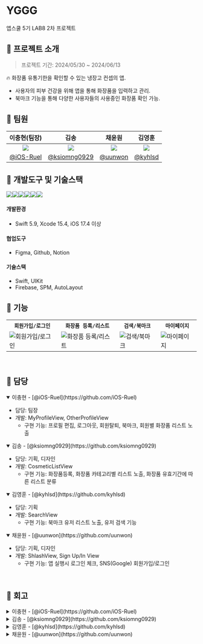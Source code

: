 # YGGG
앱스쿨 5기 LAB8 2차 프로젝트



## 📌 프로젝트 소개
> 프로젝트 기간: 2024/05/30 ~ 2024/06/13

🔥 화장품 유통기한을 확인할 수 있는 냉장고 컨셉의 앱.  
- 사용자의 피부 건강을 위해 앱을 통해 화장품을 입력하고 관리.  
- 북마크 기능을 통해 다양한 사용자들의 사용중인 화장품 확인 가능.


## 📌 팀원
| 이충현(팀장) | 김송 | 채윤원 | 김영훈 |
|:--:|:--:|:--:|:--:|
|<img src="https://avatars.githubusercontent.com/u/67133244?v=4" with=300 />|<img src="https://avatars.githubusercontent.com/u/19872750?v=4" with=300 />|<img src="https://avatars.githubusercontent.com/u/48541984?v=4" with=300 />|<img src="https://avatars.githubusercontent.com/u/113406379?v=4" with=300 />|
|[@iOS-Ruel](https://github.com/iOS-Ruel)|[@ksiomng0929](https://github.com/ksiomng0929)|[@uunwon](https://github.com/uunwon)|[@kyhlsd](https://github.com/kyhlsd)|



## 📌 개발도구 및 기술스택
<img src="https://img.shields.io/badge/swift-F05138?style=for-the-badge&logo=swift&logoColor=white"><img src="https://img.shields.io/badge/xcode-147EFB?style=for-the-badge&logo=xcode&logoColor=white"><img src="https://img.shields.io/badge/figma-F24E1E?style=for-the-badge&logo=figma&logoColor=white"><img src="https://img.shields.io/badge/github-181717?style=for-the-badge&logo=github&logoColor=white"><img src="https://img.shields.io/badge/Notion-000000?style=for-the-badge&logo=notion&logoColor=black"><img src="https://img.shields.io/badge/firebase-FFCA28?style=for-the-badge&logo=firebase&logoColor=white">

#### 개발환경
- Swift 5.9, Xcode 15.4, iOS 17.4 이상
#### 협업도구 
- Figma, Github, Notion
#### 기술스택
- Swift, UIKit
- Firebase, SPM, AutoLayout

## 📌 기능 
<table align="center">
  <tr>
    <th><code>회원가입/로그인</code></th>
    <th><code>화장품 등록/리스트</code></th>
    <th><code>검색/북마크</code></th>
    <th><code>마이페이지</code></th>
  </tr>
  <tr>
    <td><img src="https://github.com/APP-iOS5th/Lab8_YGGG/assets/67133244/a7200175-1817-4850-b7d5-d65d2e4a14b6" alt="회원가입/로그인"></td>
    <td><img src="https://github.com/APP-iOS5th/Lab8_YGGG/assets/67133244/59689333-1951-4976-aefb-72dbc0745ba9" alt="화장품 등록/리스트"></td>
    <td><img src="https://github.com/APP-iOS5th/Lab8_YGGG/assets/67133244/2faf958f-c973-4252-b319-f12338d69550" alt="검색/북마크"></td>
    <td><img src="https://github.com/APP-iOS5th/Lab8_YGGG/assets/67133244/609b2922-b794-45cc-9188-bc7d4f7d4159" alt="마이페이지"></td>
  </tr>
</table>
<br/>

## 📌 담당
<details open>
<summary>이충현 - [@iOS-Ruel](https://github.com/iOS-Ruel) </summary>
  
  - 담당: 팀장
  - 개발: MyProfileView, OtherProfileView
    - 구현 기능: 프로필 편집, 로그아웃, 회원탈퇴, 북마크, 회원별 화장품 리스트 노출
</details>  

  
<details open>
<summary>김송 - [@ksiomng0929](https://github.com/ksiomng0929) </summary>
  
  - 담당: 기획, 디자인
  - 개발: CosmeticListView
    - 구현 기능: 화장품등록, 화장품 카테고리별 리스트 노출, 화장품 유효기간에 따른 리스트 분류

  
</details> 

<details open>
<summary>김영훈 - [@kyhlsd](https://github.com/kyhlsd) </summary>
  
  - 담당: 기획
  - 개발: SearchView
    - 구현 기능: 북마크 유저 리스트 노출, 유저 검색 기능
</details>


<details open>
<summary>채윤원 - [@uunwon](https://github.com/uunwon)</summary>
  
  - 담당: 기획, 디자인
  - 개발: ShlashView, Sign Up/In View
    - 구현 기능: 앱 실행시 로그인 체크, SNS(Google) 회원가입/로그인


</details>  

<br/>

## 📌 회고

<details>
<summary>이충현 - [@iOS-Ruel](https://github.com/iOS-Ruel) </summary>
  
### Keep
- 프로젝트 팀장으로써의 프로젝트를 마무리 할 수 있었음.
- 최대한 팀원들에게 도움을 주려했음.
- 실력의 격차가 있더라도 같은 프로젝트 팀원을 이끌어 가는 경험을 쌓음

### Problem
- Git 사용시 실수로인해 되돌리지 못함.
  - 약속한 방식이 있었지만 익숙한 방법으로 빠르게 변경하여 사용하였음.   
  - 앞으로 같은 이슈에 대해 해결할 수 있도록 해야함.
- 개인적으로 급하게 진행하다보니 생각없이 코드를 짜게 되었음.
- 룰을 정했지만 전체적으로 룰이 명확하지 않았고 잘 지켜지지 않음.
  
### Try
- 급하게 진행하더라도 알고있는 선에서는 여유를 가지고 코드를 짜야겠음.
- 개인적인 사정으로 인해 팀원들을 제대로 이끌지 못한 것 같음.
  - 프로젝트를 진행할때는 개인적인 일은 명확하게 분리하여 집중할 수 있도록 해야겠음.
- 정한 룰대로 프로젝트를 이끌어 갈 수 있도록 해야겠음.

</details> 

<details>
<summary>김송 - [@ksiomng0929](https://github.com/ksiomng0929) </summary>
  
### Keep
- 기획 단계에서 필요한 기능들을 명확하게 정리하고 분배한 덕분에, 각 팀원이 책임감을 가지고 맡은 기능을 성공적으로 완수하였습니다.
- UIKit을 수업으로 접해본 경험은 있었지만, 이번 프로젝트를 통해 직접 원하는 기능을 생각하고 구현하면서 전보다 실력이 많이 향상된 것을 느껴 좋았습니다.
- 프로젝트 진행 중 어려운 부분이 있을 때, 서로 도와주고 협력하여 문제를 해결해 나갔습니다.

### Problem
- 프로젝트 초기에는 UIKit에 대한 이해가 부족하여, 대부분의 코드를 구글에서 가져다 썼던 점이 아쉽습니다. 직접 짠 코드가 아니라 이해도 힘들고, 이번 프로젝트에 맞게 적용시키는 데 많은 시간을 썼습니다..
- Git 사용이 서툴러서 잘못된 위치에 push할 뻔한 적이 있었습니다. Git에 대한 공부가 필요하다고 생각했습니다.

### Try
- 이번 프로젝트 경험을 바탕으로 다음 프로젝트에서는 더 많이 혼자 생각하고 구현해 보고 싶습니다.
- Git 사용법을 확실히 익혀서, 더 효율적이고 원활한 협업을 할 수 있으면 좋겠습니다.
  
</details>  

<details>
<summary>김영훈 - [@kyhlsd](https://github.com/kyhlsd) </summary>
  
### Keep
- 기능을 구현하는데 급급하기보다 다방면으로 고려해야 하는 점들이 정말 많다는 것을 체험할 수 있었다. 많은 경우의 수들을 생각해서 코드를 작성하고, 가독성도 고려해보면서 좋은 코드의 의미를 깨닫게 되었다.
- 지난번 프로젝트를 했을 때보다 어떤 식으로 데이터를 전달하고 기능을 구현할 지 감이 빨리 잡히고  발전했음이 느껴졌다. 공부한 것들을 많인 써볼 수 있어서 만족스러웠다.

### Problem
- 길고 복잡한 코드들을 어떻게 나누고 정리할 지 몰라서 어려움이 많았다.
- MVVM 패턴으로 코드를 수정하는데 시간이 많이 소요되었다. 처음부터 MVVM 패턴을 이해하고 생각하면서 코드를 짰으면 시간이 많이 절약되었을 것 같다.

### Try
- 다른 분들이 작성한 코드를 통해 코드를 어떻게 나누는지, 어떤 구조로 코드를 짜는지 공부하자.
- 코드를 직접 짜보니 전에 생각 못했던 문제나 고려해야 하는 점들을 알 수 있었다. 경험이 중요한 것 같다. 공부한 것을 응용해서 적용하려는 연습을 하자.

</details>  
 

<details>
<summary>채윤원 - [@uunwon](https://github.com/uunwon) </summary>
  
### Keep 
- 프로젝트를 통해 Swift 에 대한 이해도가 많이 높아졌다.
- 프로젝트 내내 일련의 과정을 노션에 기록해서, 구현한 부분에 대한 이해도가 높았다.
- 질문하기를 두려워하지 않았다. 적극적으로 질문하고 피드백 받으면서 성장하는 경험을 했다.

### Problem 
- 스위프트 공부에 더 치중을 두었기에, 앱 기획에 100% 진심으로 대하지 못한 점이 아쉽다.
- 지식이 얕아서 검색에 의존했다. 스스로 만들어낸 코드가 적음이 아쉽다.

### Try
- 평소에 직접 화면을 만드는 학습을 통해 차근차근 실력을 쌓아두자.
- 사용자의 입장에서 개발 외적인 부분을 고려해서 세심하게 개발하고 싶다.


</details>  

<br/>
